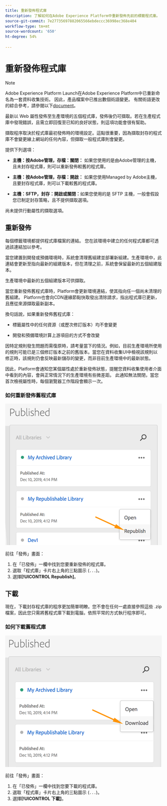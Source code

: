 ```yaml
---
title: 重新發佈程式庫
description: 了解如何在Adobe Experience Platform中重新發佈先前的標籤程式庫。
source-git-commit: 7e27735697882065566ebdeccc36998ec368e404
workflow-type: tm+mt
source-wordcount: '650'
ht-degree: 54%

---
```


# 重新發佈程式庫

>[!NOTE]
>
>Adobe Experience Platform Launch在Adobe Experience Platform中已重新命名為一套資料收集技術。 因此，產品檔案中已推出數個術語變更。 有關術語更改的綜合參考，請參閱以下[document](../../term-updates.md)。

最新以 Web 屬性發佈至生產環境的五個程式庫，發佈後仍可擷取。若在生產程式庫中發現錯誤，且需立即回復至已知的良好狀態，則這項功能會很有幫助。

擷取程序取決於程式庫最初發佈時的環境設定。這點很重要，因為擷取封存的程式庫不會變更線上網站的任何內容，但擷取一般程式庫則會變更。

提供下列選項：

* **主機：按Adobe管理，存檔：關閉：** 如果您使用的是由Adobe管理的主機，且未封存程式庫，則可以重新發佈較舊的程式庫。

* **主機：按Adobe管理，存檔：開啟：** 如果您使用Managed by Adobe主機，且要封存程式庫，則可以下載較舊的程式庫。

* **主機：SFTP，封存：開啟或關閉：**&#x200B;如果您使用的是 SFTP 主機，一般會假設您已制定封存策略，且不提供擷取選項。

尚未提供行動屬性的擷取選項。

## 重新發佈

每個標籤環境都提供程式庫檔案的連結。 您在該環境中建立的任何程式庫都可透過該連結加以參考。

當您建置到開發或預備環境時，系統會清理舊組建並部署新組建。生產環境中，此連結會更新至指向最新的組建版本，但在清理之前，系統會保留最新的五個組建版本。

生產環境中最新的五個組建版本可供擷取。

當您重新發佈舊程式庫時，Platform會更新環境連結，使其指向任一個尚未清理的舊組建。  Platform也會向CDN邊緣節點快取發出清除請求，指出程式庫已更新，且應從來源擷取最新副本。

換句話說，如果重新發佈舊程式庫：

* 標籤屬性中的任何資源（或歷次修訂版本）均不會變更

* 開發和預備環境計算上游項目的方式不會改變

因特定規則發生問題而需復原時，請考量當下的情況。例如，目前生產環境所使用的規則可能已是三個修訂版本之前的舊版本。當您在資料收集UI中檢視該規則以修正時，該規則仍會反映最新儲存的變更，而非目前生產環境中的最新狀態。

因此，Platform會通知您某個屬性處於重新發佈狀態，提醒您資料收集使用者介面中看到的內容，會與正常情況下的生產環境有些微差距。 此通知無法關閉，當您首次檢視屬性時，每個瀏覽器工作階段會顯示一次。

### 如何重新發佈舊程式庫

![重新發佈程式庫](images/retrieve_republish.png)

前往「發佈」畫面：

1. 在「已發佈」一欄中找到您要重新發佈的程式庫。
1. 選取「程式庫」卡片右上角的三點圖示 (`...`)。
1. 選擇&#x200B;**[!UICONTROL Republish]**。

## 下載

現在，下載封存程式庫的程序更加簡單明瞭。您不會在任何一處直接參照這些 .zip 檔案，因此您只需將舊程式庫下載到電腦，依照平常的方式執行程序即可。

### 如何下載舊程式庫

![下載程式庫](images/retrieve_download.png)

前往「發佈」畫面：

1. 在「已發佈」一欄中找到您要下載的程式庫。
1. 選取「程式庫」卡片右上角的三點圖示 (`...`)。
1. 選擇&#x200B;**[!UICONTROL 下載]**。
